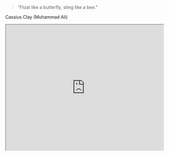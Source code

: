 <section></section>
<section><blockquote class="dark">“Float like a butterfly, sting like a bee.”</blockquote></section>
<section>
	<p class="dark">Cassius Clay (Muhammad Ali)</p>
	<iframe src="https://www.youtube.com/embed/o_FO0SB-Bnw?start=29&amp;end=33" width="500" height="400"></iframe>
</section>